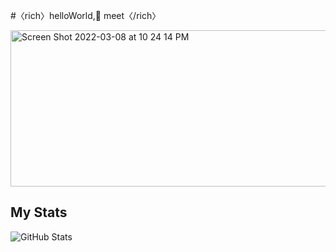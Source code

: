 #〈rich〉helloWorld,👋 meet〈/rich〉

   <img width="540" height="250" alt="Screen Shot 2022-03-08 at 10 24 14 PM" src="https://user-images.githubusercontent.com/64165035/157319020-2e3d8e30-ba7b-41c9-b986-4578baa0d16f.png">


## My Stats
![GitHub Stats](https://github-readme-stats.vercel.app/api?username=RichardNk24&theme=radical)

